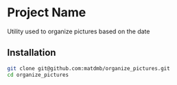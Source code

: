 # Project Name

Utility used to organize pictures based on the date

## Installation

```bash
git clone git@github.com:matdmb/organize_pictures.git
cd organize_pictures